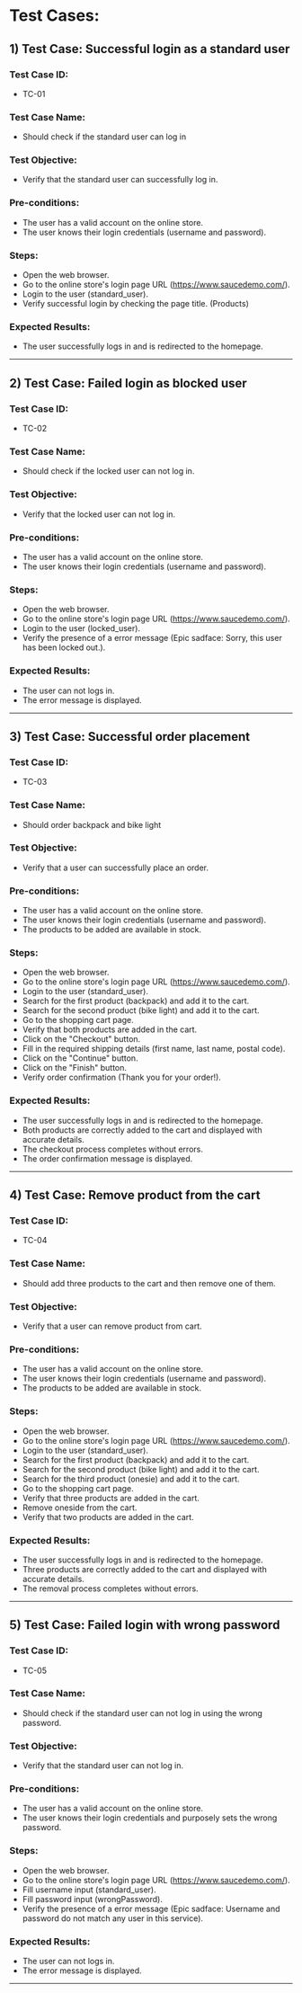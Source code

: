 # Test Cases:

## 1) Test Case: Successful login as a standard user

### Test Case ID:
- TC-01

### Test Case Name:
- Should check if the standard user can log in

### Test Objective:
- Verify that the standard user can successfully log in.

### Pre-conditions:
- The user has a valid account on the online store.
- The user knows their login credentials (username and password).

### Steps:
- Open the web browser.
- Go to the online store's login page URL (https://www.saucedemo.com/).
- Login to the user (standard_user).
- Verify successful login by checking the page title. (Products)

### Expected Results:
- The user successfully logs in and is redirected to the homepage.

---

## 2) Test Case: Failed login as blocked user

### Test Case ID:
- TC-02

### Test Case Name:
- Should check if the locked user can not log in.

### Test Objective:
- Verify that the locked user can not log in.

### Pre-conditions:
- The user has a valid account on the online store.
- The user knows their login credentials (username and password).

### Steps:
- Open the web browser.
- Go to the online store's login page URL (https://www.saucedemo.com/).
- Login to the user (locked_user).
- Verify the presence of a error message (Epic sadface: Sorry, this user has been locked out.).

### Expected Results:
- The user can not logs in. 
- The error message is displayed.

---

## 3) Test Case: Successful order placement

### Test Case ID:
- TC-03

### Test Case Name:
- Should order backpack and bike light

### Test Objective:
- Verify that a user can successfully place an order.

### Pre-conditions:
- The user has a valid account on the online store.
- The user knows their login credentials (username and password).
- The products to be added are available in stock.

### Steps:
- Open the web browser.
- Go to the online store's login page URL (https://www.saucedemo.com/).
- Login to the user (standard_user).
- Search for the first product (backpack) and add it to the cart. 
- Search for the second product (bike light) and add it to the cart. 
- Go to the shopping cart page.
- Verify that both products are added in the cart.
- Click on the "Checkout" button.
- Fill in the required shipping details (first name, last name, postal code).
- Click on the "Continue" button.
- Click on the "Finish" button.
- Verify order confirmation (Thank you for your order!).

### Expected Results:
- The user successfully logs in and is redirected to the homepage.
- Both products are correctly added to the cart and displayed with accurate details.
- The checkout process completes without errors.
- The order confirmation message is displayed.

---

## 4) Test Case: Remove product from the cart

### Test Case ID:
- TC-04

### Test Case Name:
- Should add three products to the cart and then remove one of them.

### Test Objective:
- Verify that a user can remove product from cart.

### Pre-conditions:
- The user has a valid account on the online store.
- The user knows their login credentials (username and password).
- The products to be added are available in stock.

### Steps:
- Open the web browser.
- Go to the online store's login page URL (https://www.saucedemo.com/).
- Login to the user (standard_user).
- Search for the first product (backpack) and add it to the cart. 
- Search for the second product (bike light) and add it to the cart. 
- Search for the third product (onesie) and add it to the cart. 
- Go to the shopping cart page.
- Verify that three products are added in the cart.
- Remove oneside from the cart.
- Verify that two products are added in the cart.

### Expected Results:
- The user successfully logs in and is redirected to the homepage.
- Three products are correctly added to the cart and displayed with accurate details.
- The removal process completes without errors.

---

## 5) Test Case: Failed login with wrong password

### Test Case ID:
- TC-05

### Test Case Name:
- Should check if the standard user can not log in using the wrong password.

### Test Objective:
- Verify that the standard user can not log in.

### Pre-conditions:
- The user has a valid account on the online store.
- The user knows their login credentials and purposely sets the wrong password.

### Steps:
- Open the web browser.
- Go to the online store's login page URL (https://www.saucedemo.com/).
- Fill username input (standard_user).
- Fill password input (wrongPassword).
- Verify the presence of a error message (Epic sadface: Username and password do not match any user in this service).

### Expected Results:
- The user can not logs in. 
- The error message is displayed.

---